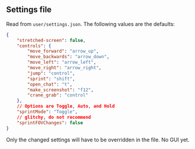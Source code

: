 ## Settings file

Read from `user/settings.json`. The following values are the defaults: 

```json
{
    "stretched-screen": false,
    "controls": {
        "move_forward": "arrow_up",
        "move_backwards": "arrow_down",
        "move_left": "arrow_left",
        "move_right": "arrow_right",
        "jump": "control",
        "sprint": "shift",
        "open_chat": "t",
        "make_screenshot": "f12",
        "crane_grab": "control"
    },
    // Options are Toggle, Auto, and Hold
    "sprintMode": "Toggle",
    // glitchy, do not recommend
    "sprintFOVChanges": false
}
```

Only the changed settings will have to be overridden in the file. No GUI yet.
